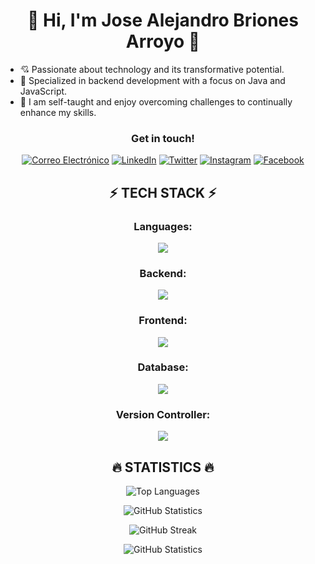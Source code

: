 <h1 align="center">👾 Hi, I'm Jose Alejandro Briones Arroyo 👾</h1>

- 💘 Passionate about technology and its transformative potential.
- 🚀 Specialized in backend development with a focus on Java and JavaScript.
- 💪 I am self-taught and enjoy overcoming challenges to continually enhance my skills.

<h3 align="center">Get in touch!</h3>
  <p align="center">
    <a href="mailto:j.alejandro.briones.a22@gmail.com" target="blank"><img src="https://img.shields.io/badge/Gmail-FF3838?style=for-the-badge&logo=gmail&logoColor=white" alt="Correo Electrónico" /></a>
    <a href="https://www.linkedin.com/in/alexba2004" target="blank"><img src="https://img.shields.io/badge/LinkedIn-0077B5?style=for-the-badge&logo=linkedin&logoColor=white" alt="LinkedIn" /></a>
    <a href="https://twitter.com/alexba2004" target="blank"><img src="https://img.shields.io/badge/Twitter-000000?style=for-the-badge&logo=twitter&logoColor=white" alt="Twitter" /></a>
    <a href="https://www.instagram.com/alexba2004/" target="blank"><img src="https://img.shields.io/badge/Instagram-FF0074?style=for-the-badge&logo=instagram&logoColor=white" alt="Instagram" /></a>
    <a href="https://www.facebook.com/alexba2004/" target="blank"><img src="https://img.shields.io/badge/Facebook-007BFF?style=for-the-badge&logo=facebook&logoColor=white" alt="Facebook" /></a>
  </p>

<h2 align="center">⚡ TECH STACK ⚡</h2>
<h3 align="center">Languages:</h3>
<p align="center">
  <img src="https://skillicons.dev/icons?i=javascript,java,php,cpp" />
</p>
<h3 align="center">Backend:</h3>
<p align="center">
  <img src="https://skillicons.dev/icons?i=spring,nodejs,express,sequelize" />
</p>
<h3 align="center">Frontend:</h3>
<p align="center">
  <img src="https://skillicons.dev/icons?i=html,css,bootstrap,tailwind,pug" />
</p>
<h3 align="center">Database:</h3>
<p align="center">
  <img src="https://skillicons.dev/icons?i=mysql,mongodb" />
</p>
<h3 align="center">Version Controller:</h3>
<p align="center">
  <img src="https://skillicons.dev/icons?i=git,github" />
</p>

<h2 align="center">🔥 STATISTICS 🔥</h3>
<p align="center">
  <img src="https://github-readme-stats.vercel.app/api/top-langs/?username=alexba2004&layout=compact&theme=radical&hide_border=true" alt="Top Languages" />
</p>
<p align="center">
  <img src="https://github-readme-stats.vercel.app/api?username=alexba2004&theme=radical&show_icons=true&hide_border=true" alt="GitHub Statistics" />
</p>
<p align="center">
  <img src="https://github-readme-streak-stats.herokuapp.com?user=alexba2004&theme=radical&hide_border=true" alt="GitHub Streak" />
</p>
<p align="center">
  <img src="http://github-profile-summary-cards.vercel.app/api/cards/profile-details?username=alexba2004&theme=radical" alt="GitHub Statistics" />
</p>
